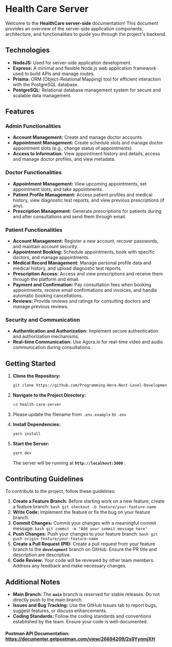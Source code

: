# **Health Care Server**

Welcome to the **HealthCare server-side** documentation! This document provides an overview of the server-side application components, architecture, and functionalities to guide you through the project's backend.

## Technologies

- **NodeJS:** Used for server-side application development.
- **Express:** A minimal and flexible Node.js web application framework used to build APIs and manage routes.
- **Prisma:** ORM (Object-Relational Mapping) tool for efficient interaction with the PostgreSQL database.
- **PostgreSQL:** Relational database management system for secure and scalable data management.

## Features

### Admin Functionalities

- **Account Management:** Create and manage doctor accounts.
- **Appointment Management:** Create schedule slots and manage doctor appointment slots (e.g., change status of appointments).
- **Access to Information:** View appointment history and details, access and manage doctor profiles, and view metadata.

### Doctor Functionalities

- **Appointment Management:** View upcoming appointments, set appointment slots, and take appointments.
- **Patient Profile Management:** Access patient profiles and medical history, view diagnostic test reports, and view previous prescriptions (if any).
- **Prescription Management:** Generate prescriptions for patients during and after consultations and send them through email.

### Patient Functionalities

- **Account Management:** Register a new account, recover passwords, and maintain account security.
- **Appointment Booking:** Schedule appointments, book with specific doctors, and manage appointments.
- **Medical Record Management:** Manage personal profile data and medical history, and upload diagnostic test reports.
- **Prescription Access:** Access and view prescriptions and receive them through the platform and email.
- **Payment and Confirmation:** Pay consultation fees when booking appointments, receive email confirmations and invoices, and handle automatic booking cancellations.
- **Reviews:** Provide reviews and ratings for consulting doctors and manage previous reviews.

### Security and Communication

- **Authentication and Authorization:** Implement secure authentication and authorization mechanisms.
- **Real-time Communication:** Use Agora.io for real-time video and audio communication during consultations.

## **Getting Started**

1. **Clone the Repository:**

   ```bash
   git clone https://github.com/Programming-Hero-Next-Level-Development/health-care-server.git
   ```

2. **Navigate to the Project Directory:**

   ```bash
   cd health-care-server
   ```

3. Please update the filename from `.env.example` to `.env`
4. **Install Dependencies:**

   ```bash
   yarn install
   ```

5. **Start the Server:**

   ```bash
   yarn dev
   ```

   The server will be running at **`http://localhost:3000`** .

## **Contributing Guidelines**

To contribute to the project, follow these guidelines:

1.  **Create a Feature Branch:**
    Before starting work on a new feature, create a feature branch:
    `bash
git checkout -b feature/your-feature-name
`
2.  **Write Code:**
    Implement the feature or fix the bug on your feature branch.
3.  **Commit Changes:**
    Commit your changes with a meaningful commit message:
    `bash
git commit -m "Add your commit message here"
`
4.  **Push Changes:**
    Push your changes to your feature branch:
    `bash
git push origin feature/your-feature-name
`
5.  **Create a Pull Request (PR):**
    Create a pull request from your feature branch to the **`development`** branch on GitHub. Ensure the PR title and description are descriptive.
6.  **Code Review:**
    Your code will be reviewed by other team members. Address any feedback and make necessary changes.

## **Additional Notes**

- **Main Branch:**
  The **`main`** branch is reserved for stable releases. Do not directly push to the main branch.
- **Issues and Bug Tracking:**
  Use the GitHub Issues tab to report bugs, suggest features, or discuss enhancements.
- **Coding Standards:**
  Follow the coding standards and conventions established by the team. Ensure your code is well-documented.

#### Postman API Documentation: https://documenter.getpostman.com/view/26694209/2s9YynmjXH

